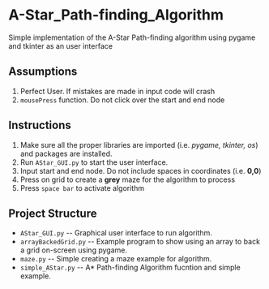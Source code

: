 # A-Star_Path-finding_Algorithm
Simple implementation of the A-Star Path-finding algorithm using pygame and tkinter as an user interface

## Assumptions
1. Perfect User. If mistakes are made in input code will crash
2. `mousePress` function. Do not click over the start and end node

## Instructions
1. Make sure all the proper libraries are imported (i.e. _pygame, tkinter, os_) and packages are installed.
2. Run `AStar_GUI.py` to start the user interface.
3. Input start and end node. Do not include spaces in coordinates (i.e. **0,0**)
4. Press on grid to create a **grey** maze for the algorithm to process
5. Press `space bar` to activate algorithm

## Project Structure 

- `AStar_GUI.py` -- Graphical user interface to run algorithm.
- `arrayBackedGrid.py` -- Example program to show using an array to back a grid on-screen using pygame.
- `maze.py` -- Simple creating a maze example for algorithm.
- `simple_AStar.py` -- A* Path-finding Algorithm fucntion and simple example.
